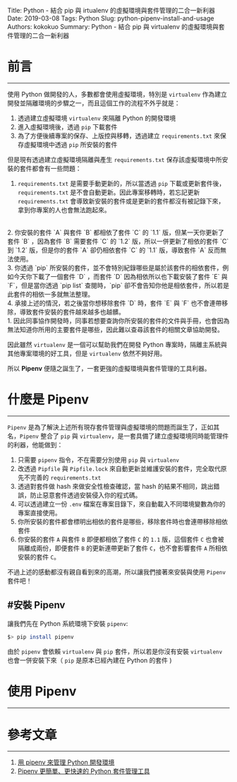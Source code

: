 Title: Python - 結合 pip 與 irtualenv 的虛擬環境與套件管理的二合一新利器
Date: 2019-03-08
Tags: Python
Slug: python-pipenv-install-and-usage
Authors: kokokuo
Summary: Python - 結合 pip 與 virtualenv 的虛擬環境與套件管理的二合一新利器

# 前言
---
使用 Python 做開發的人，多數都會使用虛擬環境，特別是 `virtualenv` 作為建立開發並隔離環境的步驟之一，而且這個工作的流程不外乎就是：

1. 透過建立虛擬環境 `virtualenv` 來隔離 Python 的開發環境
2. 進入虛擬環境後，透過 `pip` 下載套件
3. 為了方便後續專案的保存、上版控與移轉，透過建立 `requirements.txt` 來保存虛擬環境中透過 `pip` 所安裝的套件

但是現有透過建立虛擬環境隔離與產生 `requirements.txt` 保存該虛擬環境中所安裝的套件都會有一些問題：

1. `requirements.txt` 是需要手動更新的，所以當透過 `pip` 下載或更新套件後，`requirements.txt` 是不會自動更新。因此專案移轉時，若忘記更新 `requirements.txt` 會導致新安裝的套件或是更新的套件都沒有被記錄下來，拿到你專案的人也會無法跑起來。
<br/>
2. 你安裝的套件 `A` 與套件 `B` 都相依了套件 `C` 的 `1.1` 版，但某一天你更新了套件 `B` ，因為套件 `B` 需要套件 `C` 的 `1.2` 版，所以一併更新了相依的套件 `C` 到 `1.2` 版，但是你的套件 `A` 卻仍相依套件 `C` 的 `1.1` 版，導致套件 `A` 反而無法使用。
<br/>
3. 你透過 `pip` 所安裝的套件，並不會特別紀錄哪些是屬於該套件的相依套件，例如今天你下載了一個套件 `D` ，而套件 `D` 因為相依所以也下載安裝了套件 `E` 與 `F`，但是當你透過 `pip list` 查閱時，`pip` 卻不會告知你他是相依套件，所以若是此套件的相依一多就無法整理。
<br>
4. 承接上述的情況，若之後當你想移除套件 `D` 時，套件 `E` 與 `F` 也不會連帶移除，導致套件安裝的套件越來越多也越髒。
<br/>
1. 因此同事協作開發時，同事若想要查詢你所安裝的套件的文件與手冊，也會因為無法知道你所用的主要套件是哪些，因此難以查尋該套件的相關文章協助開發。

因此雖然 `virtualenv` 是一個可以幫助我們在開發 Python 專案時，隔離主系統與其他專案環境的好工具，但是 `virtualenv` 依然不夠好用。

所以 **Pipenv** 便隨之誕生了，一套更強的虛擬環境與套件管理的工具利器。

# 什麼是 Pipenv
---
`Pipenv` 是為了解決上述所有現存套件管理與虛擬環境的問題而誕生了，正如其名，`Pipenv` 整合了 `pip` 與 `virtualenv`，是一套具備了建立虛擬環境同時能管理件的利器，他能做到：

1. 只需要 `pipenv` 指令，不在需要分別使用 `pip` 與 `virtualenv`
2. 改透過 `Pipfile` 與 `Pipfile.lock` 來自動更新並維護安裝的套件，完全取代原先不完善的 `requirements.txt`
3. 透過對套件做 hash 來做安全性檢查確認，當 hash 的結果不相同，跳出錯誤，防止惡意套件透過安裝侵入你的程式碼。
4. 可以透過建立一份 `.env` 檔案在專案目錄下，來自動載入不同環境變數為你的專案直接使用。
5. 你所安裝的套件都會標明出相依的套件是哪些，移除套件時也會連帶移除相依套件
6. 你安裝的套件 `A` 與套件 `B` 即便都相依了套件 `C` 的 `1.1` 版，這個套件 `C` 也會被隔離成兩份，即便套件 `B` 的更新連帶更新了套件 `C`，也不會影響套件 `A` 所相依安裝的套件 `C`。

不過上述的感動都沒有親自看到來的高潮，所以讓我們接著來安裝與使用 `Pipenv` 套件吧！


#安裝 Pipenv
---

讓我們先在 Python 系統環境下安裝 `pipenv`:

```bash
$> pip install pipenv
```

由於 `pipenv` 會依賴 `virtualenv` 與 `pip` 套件，所以若是你沒有安裝 `virtualenv` 也會一併安裝下來（ `pip` 是原本已經內建在 Python 的套件 )

# 使用 Pipenv
---


# 參考文章
---
1. [用 pipenv 來管理 Python 開發環境](https://codinganimal.info/%E7%94%A8-pipenv-%E4%BE%86%E7%AE%A1%E7%90%86-python-%E9%96%8B%E7%99%BC%E7%92%B0%E5%A2%83-ce9f619825a2)
2. [Pipenv 更簡單、更快速的 Python 套件管理工具](https://medium.com/@chihsuan/pipenv-%E6%9B%B4%E7%B0%A1%E5%96%AE-%E6%9B%B4%E5%BF%AB%E9%80%9F%E7%9A%84-python-%E5%A5%97%E4%BB%B6%E7%AE%A1%E7%90%86%E5%B7%A5%E5%85%B7-135a47e504f4)